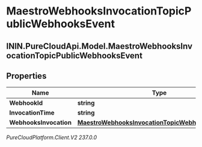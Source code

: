 # MaestroWebhooksInvocationTopicPublicWebhooksEvent

## ININ.PureCloudApi.Model.MaestroWebhooksInvocationTopicPublicWebhooksEvent

## Properties

|Name | Type | Description | Notes|
|------------ | ------------- | ------------- | -------------|
| **WebhookId** | **string** |  | [optional] |
| **InvocationTime** | **string** |  | [optional] |
| **WebhooksInvocation** | [**MaestroWebhooksInvocationTopicWebhooksInvocation**](MaestroWebhooksInvocationTopicWebhooksInvocation) |  | [optional] |



_PureCloudPlatform.Client.V2 237.0.0_
